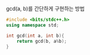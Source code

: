 gcd(a, b)를 간단하게 구현하는 방법

```cpp
#include <bits/stdc++.h>
using namespace std;

int gcd(int a, int b){
	return gcd(b, a%b);
}
```

